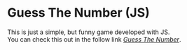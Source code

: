 # Guess The Number (JS)
This is just a simple, but funny game developed with JS.\
You can check this out in the follow link *[Guess The Number](https://mjrmartins.github.io/guess-the-number/)*.
